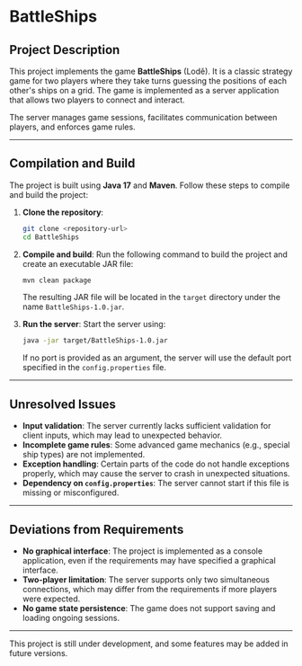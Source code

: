 # BattleShips

## Project Description
This project implements the game **BattleShips** (Lodě). It is a classic strategy game for two players where they take turns guessing the positions of each other's ships on a grid. The game is implemented as a server application that allows two players to connect and interact.

The server manages game sessions, facilitates communication between players, and enforces game rules.

---

## Compilation and Build
The project is built using **Java 17** and **Maven**. Follow these steps to compile and build the project:

1. **Clone the repository**:
   ```bash
   git clone <repository-url>
   cd BattleShips
   ```

2. **Compile and build**:
   Run the following command to build the project and create an executable JAR file:
   ```bash
   mvn clean package
   ```

   The resulting JAR file will be located in the `target` directory under the name `BattleShips-1.0.jar`.

3. **Run the server**:
   Start the server using:
   ```bash
   java -jar target/BattleShips-1.0.jar
   ```

   If no port is provided as an argument, the server will use the default port specified in the `config.properties` file.

---

## Unresolved Issues
- **Input validation**: The server currently lacks sufficient validation for client inputs, which may lead to unexpected behavior.
- **Incomplete game rules**: Some advanced game mechanics (e.g., special ship types) are not implemented.
- **Exception handling**: Certain parts of the code do not handle exceptions properly, which may cause the server to crash in unexpected situations.
- **Dependency on `config.properties`**: The server cannot start if this file is missing or misconfigured.

---

## Deviations from Requirements
- **No graphical interface**: The project is implemented as a console application, even if the requirements may have specified a graphical interface.
- **Two-player limitation**: The server supports only two simultaneous connections, which may differ from the requirements if more players were expected.
- **No game state persistence**: The game does not support saving and loading ongoing sessions.

---

This project is still under development, and some features may be added in future versions.